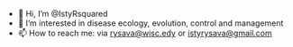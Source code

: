 - 👋 Hi, I’m @IstyRsquared
- 👀 I’m interested in disease ecology, evolution, control and management
- 📫 How to reach me: via rysava@wisc.edy or istyrysava@gmail.com

<!---
IstyRsquared/IstyRsquared is a ✨ special ✨ repository because its `README.md` (this file) appears on your GitHub profile.
You can click the Preview link to take a look at your changes.
--->
